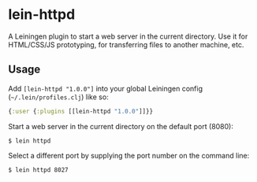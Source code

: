 # lein-httpd

A Leiningen plugin to start a web server in the current directory.  Use it for HTML/CSS/JS prototyping, for transferring files to another machine, etc.

## Usage

Add `[lein-httpd "1.0.0"]` into your global Leiningen config (`~/.lein/profiles.clj`) like so:

```clojure
{:user {:plugins [[lein-httpd "1.0.0"]]}}
```

Start a web server in the current directory on the default port (8080):

    $ lein httpd

Select a different port by supplying the port number on the command line:

    $ lein httpd 8027
